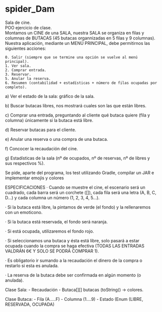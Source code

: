 # spider_Dam
Sala de cine. <br>
POO ejercicio de clase. <br>
Montamos un CINE de una SALA, nuestra SALA se organiza en filas y columnas de BUTACAS (45 butacas organnizadas en 5 filas y 9 columnas). Nuestra aplicación, mediante un MENÚ PRINCIPAL, debe permitirnos las siguientes acciones:

	0. Salir (siempre que se termine una opción se vuelve al menú principal).
	1. Ver sala.
	2. Comprar entrada.
	3. Reservar.
	5. Anular la reserva.
	6. Resumen (contabilidad + estadísticas + número de filas ocupadas por completo).
a) Ver el estado de la sala: gráfico de la sala.

b) Buscar butacas libres, nos mostrará cuales son las que están libres.

c) Comprar una entrada, preguntando al cliente qué butaca quiere (fila y columna) únicamente si la butaca está libre.

d) Reservar butacas para el cliente.

e) Anular una reserva o una compra de una butaca.

f) Concocer la recaudación del cine.

g) Estadísticas de la sala (nº de ocupados, nº de reservas, nº de libres y sus respectivos %).

Se pide, aparte del programa, los test utilizando Gradle, compilar un JAR e implementar emojis y colores

ESPECIFICACIONES
· Cuando se muestre el cine, el escenario será un cuadrado, cada barra será un corchete ([]), cada fila será una letra (A, B, C, D...) y cada columna un número (1, 2, 3, 4, 5...).

· Si la butaca está libre, la pintamos de verde (el fondo) y la rellenaremos con un emoticono.

· Si la butaca está reservada, el fondo será naranja.

· Si está ocupada, utilizaremos el fondo rojo.

· Si seleccionamos una butaca y ésta está libre, solo pasará a estar ocupada cuando la compra se haga efectiva (TODAS LAS ENTRADAS VALDRÁN 6€ Y SOLO SE PODRÁ COMPRAR 1).

· Es obligatorio ir sumando a la recaudación el dinero de la compra o restarlo si esta es anulada.

· La reserva de la butaca debe ser confirmada en algún momento (o anulada).

Clase Sala:
	- Recaudación
	- Butaca[][] butacas (toString() -> colores.
	
Clase Butaca: 
	- Fila (A.....F)
	- Columna (1....9)
	- Estado (Enum (LIBRE, RESERVADA, OCUPADA)
